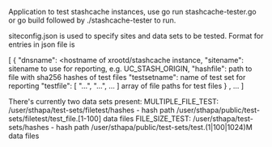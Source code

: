 Application to test stashcache instances, use go run stashcache-tester.go or go
build followed by ./stashcache-tester to run.

siteconfig.json is used to specify sites and data sets to be tested.  Format for entries in json file is

[ 
   {
     "dnsname": <hostname of xrootd/stashcache instance,
     "sitename": sitename to use for reporting, e.g. UC_STASH_ORIGIN,
     "hashfile": path to file with sha256 hashes of test files
     "testsetname":  name of test set for reporting
     "testfile": [ "...", "...", ... ] array of file paths for test files
   } ,
  ...
]


There's currently two data sets present:
   MULTIPLE_FILE_TEST:
      /user/sthapa/test-sets/filetest/hashes - hash path
      /user/sthapa/public/test-sets/filetest/test_file.[1-100] data files
   FILE_SIZE_TEST:
      /user/sthapa/test-sets/hashes - hash path
      /user/sthapa/public/test-sets/test.(1|100|1024)M data files
      
  
   
